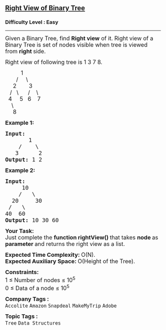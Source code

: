 <h2><a href="https://practice.geeksforgeeks.org/problems/right-view-of-binary-tree/1?page=3&difficulty[]=0&status[]=solved&sortBy=submissions">Right View of Binary Tree</a></h2><h3>Difficulty Level : Easy</h3><hr><div class="problems_problem_content__Xm_eO"><p><span style="font-size:18px">Given a Binary Tree, find&nbsp;<strong>Right view</strong> of it. Right view of a Binary Tree is set of nodes visible when tree is viewed from <strong>right </strong>side.</span></p>

<p><span style="font-size:18px">Right view of following tree is 1 3 7 8.</span></p>

<p><span style="font-size:18px">&nbsp;&nbsp;&nbsp;&nbsp;&nbsp;&nbsp;&nbsp;&nbsp;&nbsp; 1<br>
&nbsp;&nbsp;&nbsp;&nbsp;&nbsp;&nbsp; /&nbsp;&nbsp;&nbsp;&nbsp; \<br>
&nbsp;&nbsp;&nbsp;&nbsp; 2&nbsp;&nbsp;&nbsp;&nbsp;&nbsp;&nbsp;&nbsp; 3<br>
&nbsp;&nbsp; /&nbsp;&nbsp; \&nbsp;&nbsp;&nbsp;&nbsp;&nbsp; /&nbsp;&nbsp;&nbsp; \<br>
&nbsp; 4&nbsp;&nbsp;&nbsp;&nbsp; 5&nbsp;&nbsp; 6&nbsp;&nbsp;&nbsp; 7<br>
&nbsp;&nbsp;&nbsp; \<br>
&nbsp;&nbsp;&nbsp;&nbsp; 8</span></p>

<p><span style="font-size:18px"><strong>Example 1:</strong></span></p>

<pre><span style="font-size:18px"><strong>Input:
</strong>&nbsp; &nbsp; &nbsp; &nbsp;1
 &nbsp; &nbsp;/&nbsp;&nbsp;&nbsp; \
 &nbsp;&nbsp;3 &nbsp;&nbsp;&nbsp;&nbsp; 2
<strong>Output: </strong>1 2
</span></pre>

<p><span style="font-size:18px"><strong>Example 2:</strong></span></p>

<pre><span style="font-size:18px"><strong>Input:
</strong>&nbsp;&nbsp;&nbsp;&nbsp;&nbsp;10
 &nbsp;&nbsp;&nbsp;/&nbsp;&nbsp;&nbsp;\
 &nbsp;20&nbsp; &nbsp;&nbsp; 30
 /&nbsp;&nbsp; \
40&nbsp; 60 
<strong>Output: </strong>10 30 60
</span></pre>

<p><strong><span style="font-size:18px">Your Task:</span></strong><br>
<span style="font-size:18px">Just complete the <strong>function rightView()&nbsp;</strong>that takes <strong>node </strong>as <strong>parameter </strong>and returns&nbsp;the right view as a list.&nbsp;</span></p>

<p><span style="font-size:18px"><strong>Expected Time Complexity:&nbsp;</strong>O(N).<br>
<strong>Expected Auxiliary Space:&nbsp;</strong>O(Height of the Tree).</span></p>

<p><span style="font-size:18px"><strong>Constraints:</strong></span><br>
<span style="font-size:18px">1 ≤ Number of nodes ≤ 10<sup>5</sup></span><br>
<span style="font-size:18px">0 ≤ Data of a node ≤ 10<sup>5</sup></span></p>
</div><p><span style=font-size:18px><strong>Company Tags : </strong><br><code>Accolite</code>&nbsp;<code>Amazon</code>&nbsp;<code>Snapdeal</code>&nbsp;<code>MakeMyTrip</code>&nbsp;<code>Adobe</code>&nbsp;<br><p><span style=font-size:18px><strong>Topic Tags : </strong><br><code>Tree</code>&nbsp;<code>Data Structures</code>&nbsp;